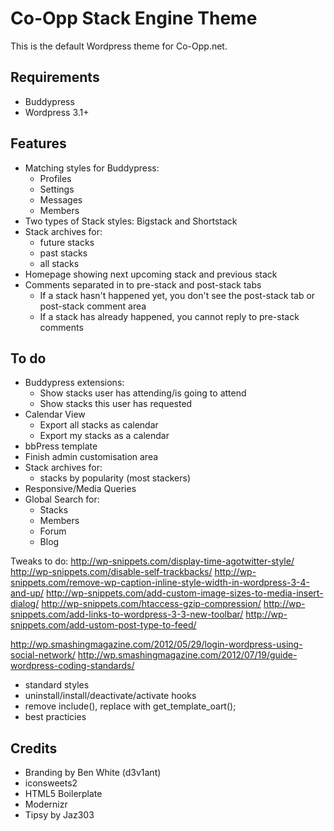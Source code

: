 Co-Opp Stack Engine Theme
=========================

This is the default Wordpress theme for Co-Opp.net.

## Requirements

* Buddypress
* Wordpress 3.1+

## Features

* Matching styles for Buddypress:
	* Profiles
	* Settings
	* Messages
	* Members
* Two types of Stack styles: Bigstack and Shortstack
* Stack archives for:
	* future stacks
	* past stacks
	* all stacks
* Homepage showing next upcoming stack and previous stack
* Comments separated in to pre-stack and post-stack tabs
	* If a stack hasn't happened yet, you don't see the post-stack tab or post-stack comment area
	* If a stack has already happened, you cannot reply to pre-stack comments

## To do
* Buddypress extensions: 
	* Show stacks user has attending/is going to attend
	* Show stacks this user has requested
* Calendar View
	* Export all stacks as calendar
	* Export my stacks as a calendar
* bbPress template
* Finish admin customisation area
* Stack archives for: 
	* stacks by popularity (most stackers)
* Responsive/Media Queries
* Global Search for:
	* Stacks
	* Members
	* Forum
	* Blog

Tweaks to do:
http://wp-snippets.com/display-time-agotwitter-style/
http://wp-snippets.com/disable-self-trackbacks/
http://wp-snippets.com/remove-wp-caption-inline-style-width-in-wordpress-3-4-and-up/
http://wp-snippets.com/add-custom-image-sizes-to-media-insert-dialog/
http://wp-snippets.com/htaccess-gzip-compression/
http://wp-snippets.com/add-links-to-wordpress-3-3-new-toolbar/
http://wp-snippets.com/add-ustom-post-type-to-feed/

http://wp.smashingmagazine.com/2012/05/29/login-wordpress-using-social-network/
http://wp.smashingmagazine.com/2012/07/19/guide-wordpress-coding-standards/
- standard styles
- uninstall/install/deactivate/activate hooks
- remove include(), replace with get_template_oart();
- best practicies

## Credits

* Branding by Ben White (d3v1ant)
* iconsweets2
* HTML5 Boilerplate
* Modernizr
* Tipsy by Jaz303